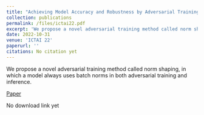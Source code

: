 ```yaml
---
title: "Achieving Model Accuracy and Robustness by Adversarial Training with Batch Normalization"
collection: publications
permalink: /files/ictai22.pdf
excerpt: 'We propose a novel adversarial training method called norm shaping, in which a model always uses batch norms in both adversarial training and inference.'
date: 2022-10-31
venue: 'ICTAI 22'
paperurl: ''
citations: No citation yet
---
```

We propose a novel adversarial training method called norm shaping, in which a model always uses batch norms in both adversarial training and inference.  

[Paper](http://NioTheFirst.github.io/Brian-Zhang-.github.io/files/ictai22.pdf)  

No download link yet  


